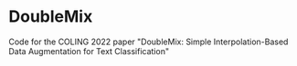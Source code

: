 # DoubleMix
Code for the COLING 2022 paper "DoubleMix: Simple Interpolation-Based Data Augmentation for Text Classification"
